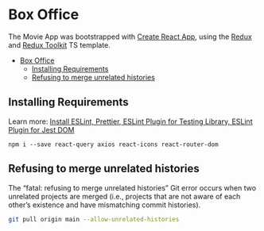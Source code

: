 # Box Office

The Movie App was bootstrapped with [Create React App](https://github.com/facebook/create-react-app), using the [Redux](https://redux.js.org/) and [Redux Toolkit](https://redux-toolkit.js.org/) TS template.

- [Box Office](#box-office)
  - [Installing Requirements](#installing-requirements)
  - [Refusing to merge unrelated histories](#refusing-to-merge-unrelated-histories)

## Installing Requirements
Learn more: [Install ESLint, Prettier, ESLint Plugin for Testing Library, ESLint Plugin for Jest DOM](https://github.com/mehradi-github/jest-rtl/)

```
npm i --save react-query axios react-icons react-router-dom
```

## Refusing to merge unrelated histories
The “fatal: refusing to merge unrelated histories” Git error occurs when two unrelated projects are merged (i.e., projects that are not aware of each other’s existence and have mismatching commit histories).
```bash
git pull origin main --allow-unrelated-histories
```